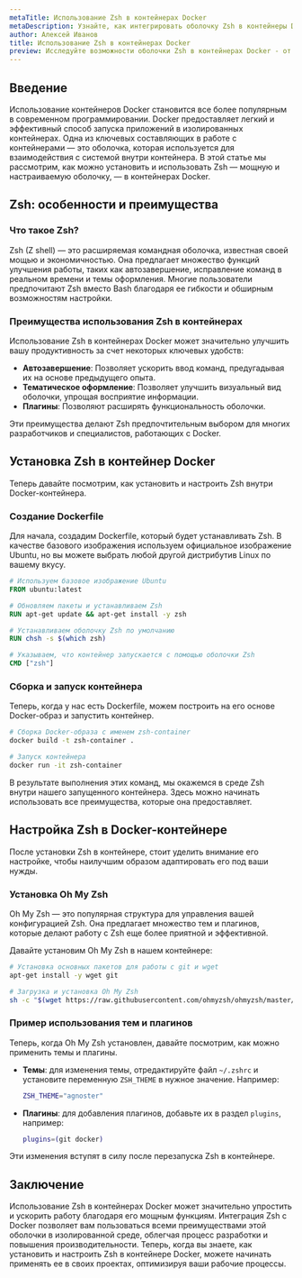 ```yaml
---
metaTitle: Использование Zsh в контейнерах Docker
metaDescription: Узнайте, как интегрировать оболочку Zsh в контейнеры Docker - настройка, преимущества и примеры использования для оптимизации работы
author: Алексей Иванов
title: Использование Zsh в контейнерах Docker
preview: Исследуйте возможности оболочки Zsh в контейнерах Docker - от установки и настройки до применения в реальных проектах. Узнайте, как она улучшает ваше взаимодействие с системой
---
```


## Введение

Использование контейнеров Docker становится все более популярным в современном программировании. Docker предоставляет легкий и эффективный способ запуска приложений в изолированных контейнерах. Одна из ключевых составляющих в работе с контейнерами — это оболочка, которая используется для взаимодействия с системой внутри контейнера. В этой статье мы рассмотрим, как можно установить и использовать Zsh — мощную и настраиваемую оболочку, — в контейнерах Docker.

## Zsh: особенности и преимущества

### Что такое Zsh?

Zsh (Z shell) — это расширяемая командная оболочка, известная своей мощью и экономичностью. Она предлагает множество функций улучшения работы, таких как автозавершение, исправление команд в реальном времени и темы оформления. Многие пользователи предпочитают Zsh вместо Bash благодаря ее гибкости и обширным возможностям настройки.

### Преимущества использования Zsh в контейнерах

Использование Zsh в контейнерах Docker может значительно улучшить вашу продуктивность за счет некоторых ключевых удобств:

- **Автозавершение**: Позволяет ускорить ввод команд, предугадывая их на основе предыдущего опыта.
- **Тематическое оформление**: Позволяет улучшить визуальный вид оболочки, упрощая восприятие информации.
- **Плагины**: Позволяют расширять функциональность оболочки.

Эти преимущества делают Zsh предпочтительным выбором для многих разработчиков и специалистов, работающих с Docker.

## Установка Zsh в контейнер Docker

Теперь давайте посмотрим, как установить и настроить Zsh внутри Docker-контейнера.

### Создание Dockerfile

Для начала, создадим Dockerfile, который будет устанавливать Zsh. В качестве базового изображения используем официальное изображение Ubuntu, но вы можете выбрать любой другой дистрибутив Linux по вашему вкусу.

```dockerfile
# Используем базовое изображение Ubuntu
FROM ubuntu:latest

# Обновляем пакеты и устанавливаем Zsh
RUN apt-get update && apt-get install -y zsh

# Устанавливаем оболочку Zsh по умолчанию
RUN chsh -s $(which zsh)

# Указываем, что контейнер запускается с помощью оболочки Zsh
CMD ["zsh"]
```

### Сборка и запуск контейнера

Теперь, когда у нас есть Dockerfile, можем построить на его основе Docker-образ и запустить контейнер.

```bash
# Сборка Docker-образа с именем zsh-container
docker build -t zsh-container .

# Запуск контейнера
docker run -it zsh-container
```

В результате выполнения этих команд, мы окажемся в среде Zsh внутри нашего запущенного контейнера. Здесь можно начинать использовать все преимущества, которые она предоставляет.

## Настройка Zsh в Docker-контейнере

После установки Zsh в контейнере, стоит уделить внимание его настройке, чтобы наилучшим образом адаптировать его под ваши нужды.

### Установка Oh My Zsh

Oh My Zsh — это популярная структура для управления вашей конфигурацией Zsh. Она предлагает множество тем и плагинов, которые делают работу с Zsh еще более приятной и эффективной.

Давайте установим Oh My Zsh в нашем контейнере:

```bash
# Установка основных пакетов для работы с git и wget
apt-get install -y wget git

# Загрузка и установка Oh My Zsh
sh -c "$(wget https://raw.githubusercontent.com/ohmyzsh/ohmyzsh/master/tools/install.sh -O -)"
```

### Пример использования тем и плагинов

Теперь, когда Oh My Zsh установлен, давайте посмотрим, как можно применить темы и плагины.

- **Темы**: для изменения темы, отредактируйте файл `~/.zshrc` и установите переменную `ZSH_THEME` в нужное значение. Например:
  ```bash
  ZSH_THEME="agnoster"
  ```

- **Плагины**: для добавления плагинов, добавьте их в раздел `plugins`, например:
  ```bash
  plugins=(git docker)
  ```

Эти изменения вступят в силу после перезапуска Zsh в контейнере.

## Заключение

Использование Zsh в контейнерах Docker может значительно упростить и ускорить работу благодаря его мощным функциям. Интеграция Zsh с Docker позволяет вам пользоваться всеми преимуществами этой оболочки в изолированной среде, облегчая процесс разработки и повышения производительности. Теперь, когда вы знаете, как установить и настроить Zsh в контейнере Docker, можете начинать применять ее в своих проектах, оптимизируя ваши рабочие процессы.